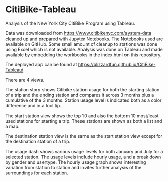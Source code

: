 # CitiBike-Tableau
Analysis of the New York City CitiBike Program using Tableau.

Data was downloaded from https://www.citibikenyc.com/system-data
cleaned up and prepared with Jupyter Notebooks. The Notebooks used are available on GitHub. Some small amount of cleanup to stations was done 
using Excel which is not available. Analysis was done on Tableau and made available by embedding the workbooks in the index.html on this repository. 

The deployed app can be found at https://blizzardfun.github.io/CitiBike-Tableau/

There are 4 views. 

The station story shows Citibike station usage for both the starting station of a trip and the ending station and compares it across 3 months plus a cumulative of the 3 months. Station usage level is indicated both as a color difference and in a tool tip.

The start station view shows the top 10 and also the bottom 10 most/least used stations for starting a trip. These stations are shown as both a list and a map. 

The destination station view is the same as the start station view except for the destination station of a trip.

The usage dash shows various usage levels for both January and July for a selected station. The usage levels include hourly usage, and a break down by gender and usertype. The hourly usage graph shows interesting variation from station to station and invites further analysis of the surroundings for each station. 